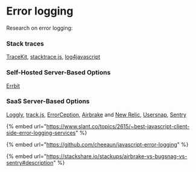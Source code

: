 # Error logging

Research on error logging:

### Stack traces

[TraceKit](https://github.com/csnover/TraceKit), [stacktrace.js](http://stacktracejs.com), [log4javascript](http://log4javascript.org)&#x20;

### Self-Hosted Server-Based Options <a href="selfhostedserverbasedoptions" id="selfhostedserverbasedoptions"></a>

[Errbit](https://github.com/errbit/errbit)

### SaaS Server-Based Options <a href="saasserverbasedoptions" id="saasserverbasedoptions"></a>

&#x20;[Loggly](https://www.loggly.com), [track.js](http://trackjs.com), [ErrorCeption](https://errorception.com), [Airbrake](https://airbrake.io) and [New Relic](http://newrelic.com), [Usersnap](https://usersnap.com/qa), [Sentry](https://sentry.io/for/javascript/)

{% embed url="https://www.slant.co/topics/2615/~best-javascript-client-side-error-logging-services" %}

{% embed url="https://github.com/cheeaun/javascript-error-logging" %}

{% embed url="https://stackshare.io/stackups/airbrake-vs-bugsnag-vs-sentry#description" %}


